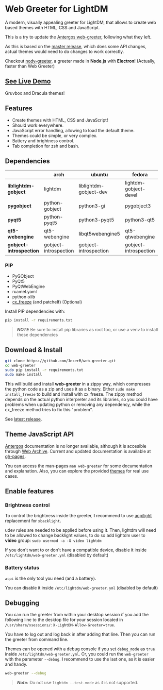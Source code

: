 # Web Greeter for LightDM

A modern, visually appealing greeter for LightDM, that allows to create web based themes with HTML, CSS and JavaScript.

This is a try to update the [Antergos web-greeter](https://github.com/Antergos/web-greeter), following what they left.

As this is based on the [master release](https://github.com/Antergos/web-greeter/tree/master), which does some API changes, actual themes would need to do changes to work correctly.

Checkout [nody-greeter][nody-greeter], a greeter made in **Node.js** with **Electron**! (Actually, faster than Web Greeter)

## [See Live Demo][live_demo]

Gruvbox and Dracula themes!

## Features

- Create themes with HTML, CSS and JavaScript!
- Should work everywhere.
- JavaScript error handling, allowing to load the default theme.
- Themes could be simple, or very complex.
- Battery and brightness control.
- Tab completion for zsh and bash.

## Dependencies
|                          |        arch         |        ubuntu        |       fedora        |       openSUSE       |
|--------------------------|---------------------|----------------------|---------------------|----------------------|
|**liblightdm-gobject**    |lightdm              |liblightdm-gobject-dev|lightdm-gobject-devel|liblightdm-gobject-1-0|
|**pygobject**             |python-gobject       |python3-gi            |pygobject3           |python3-gobject       |
|**pyqt5**                 |python-pyqt5         |python3-pyqt5         |python3-qt5          |python3-qt5           |
|**qt5-webengine**         |qt5-webengine        |libqt5webengine5      |qt5-qtwebengine      |libqt5-qtwebengine    |
|**gobject-introspection** |gobject-introspection|gobject-introspection |gobject-introspection|gobject-introspection |

### PIP
- PyGObject
- PyQt5
- PyQtWebEngine
- ruamel.yaml
- python-xlib
- [cx_freeze](https://cx-freeze.readthedocs.io/en/latest/installation.html) (and patchelf) (Optional)

Install PIP dependencies with:
```sh
pip install -r requirements.txt
```

> ***NOTE*** Be sure to install pip libraries as root too, or use a venv to install these dependencies

## Download & Install
```sh
git clone https://github.com/JezerM/web-greeter.git
cd web-greeter
sudo pip install -r requirements.txt
sudo make install
```

This will build and install **web-greeter** in a zippy way, which compresses the python code as a zip and uses it as a binary. Either `sudo make install_freeze` to build and install with cx_freeze. The zippy method depends on the actual python interpreter and its libraries, so you could have problems when updating python or removing any dependency, while the cx_freeze method tries to fix this "problem".

See [latest release][releases].

## Theme JavaScript API
[Antergos][Antergos] documentation is no longer available, although it is accesible through [Web Archive][WebArchive]. Current and updated documentation is available at [gh-pages][gh-pages].

You can access the man-pages `man web-greeter` for some documentation and explanation. Also, you can explore the provided [themes](./themes) for real use cases.

## Enable features
### Brightness control
To control the brightness inside the greeter, I recommend to use [acpilight][acpilight] replacement for `xbacklight`.

udev rules are needed to be applied before using it. Then, lightdm will need to be allowed to change backlight values, to do so add lightdm user to **video** group: `sudo usermod -a -G video lightdm`

If you don't want to or don't have a compatible device, disable it inside `/etc/lightdm/web-greeter.yml` (disabled by default)

### Battery status
`acpi` is the only tool you need (and a battery).

You can disable it inside `/etc/lightdm/web-greeter.yml` (disabled by default)

## Debugging
You can run the greeter from within your desktop session if you add the following line to the desktop file for your session located in `/usr/share/xsessions/`: `X-LightDM-Allow-Greeter=true`.

You have to log out and log back in after adding that line. Then you can run the greeter from command line.

Themes can be opened with a debug console if you set `debug_mode` as `true` inside `/etc/lightdm/web-greeter.yml`. Or, you could run the `web-greeter` with the parameter `--debug`. I recommend to use the last one, as it is easier and handy.

```sh
web-greeter --debug
```

> ***Note:*** Do not use `lightdm --test-mode` as it is not supported.

[antergos]: https://github.com/Antergos "Antergos"
[nody-greeter]: https://github.com/JezerM/nody-greeter "Nody Greeter"
[cx_freeze]: https://github.com/marcelotduarte/cx_Freeze "cx_Freeze"
[acpilight]: https://gitlab.com/wavexx/acpilight "acpilight"
[WebArchive]: https://web.archive.org/web/20190524032923/https://doclets.io/Antergos/web-greeter/stable "Web Archive"
[gh-pages]: https://jezerm.github.io/web-greeter/ "API Documentation"
[live_demo]: https://jezerm.github.io/web-greeter-themes/ "Live Demo"
[releases]: https://github.com/JezerM/web-greeter/releases "Releases"
